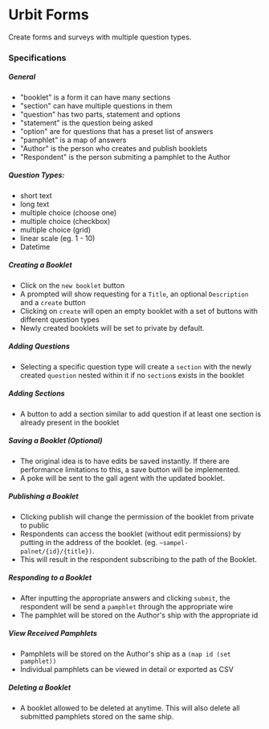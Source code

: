 # Urbit Forms
Create forms and surveys with multiple question types.

### Specifications

##### General
- "booklet" is a form it can have many sections
- "section" can have multiple questions in them
- "question" has two parts, statement and options
- "statement" is the question being asked
- "option" are for questions that has a preset list of answers
- "pamphlet" is a map of answers
- "Author" is the person who creates and publish booklets
- "Respondent" is the person submiting a pamphlet to the Author 

##### Question Types:
- short text 
- long text
- multiple choice (choose one)
- multiple choice (checkbox)
- multiple choice (grid)
- linear scale (eg. 1 - 10)
- Datetime

##### Creating a Booklet
- Click on the `new booklet` button
- A prompted will show requesting for a `Title`, an optional `Description`
 and a `create` button
- Clicking on `create` will open an empty booklet with a set of buttons with
 different question types
- Newly created booklets will be set to private by default.

##### Adding Questions
- Selecting a specific question type will create a `section` with the newly
 created `question` nested within it if no `section`s exists in the booklet

##### Adding Sections
- A button to add a section similar to add question if at least one section is
already present in the booklet

##### Saving a Booklet (Optional)
- The original idea is to have edits be saved instantly. If there are
 performance limitations to this, a save button will be implemented.
- A poke will be sent to the gall agent with the updated booklet.

##### Publishing a Booklet
- Clicking publish will change the permission of the booklet from private to
 public
- Respondents can access the booklet (without edit permissions) by putting in
the address of the booklet. (eg. `~sampel-palnet/{id}/{title})`.
- This will result in the respondent subscribing to the path of the Booklet.

##### Responding to a Booklet
- After inputting the appropriate answers and clicking `submit`, the respondent
 will be send a `pamphlet` through the appropriate wire
- The pamphlet will be stored on the Author's ship with the appropriate id

##### View Received Pamphlets
- Pamphlets will be stored on the Author's ship as a `(map id (set pamphlet))`
- Individual pamphlets can be viewed in detail or exported as CSV

##### Deleting a Booklet
- A booklet allowed to be deleted at anytime. This will also delete
 all submitted pamphlets stored on the same ship.
